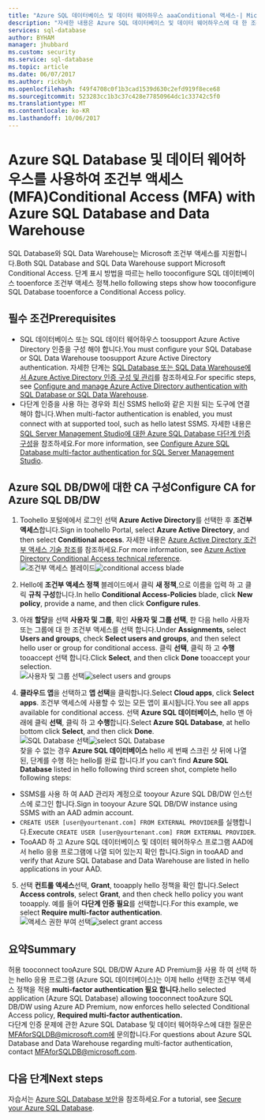 ```yaml
---
title: "Azure SQL 데이터베이스 및 데이터 웨어하우스 aaaConditional 액세스-| Microsoft 문서"
description: "자세한 내용은 Azure SQL 데이터베이스 및 데이터 웨어하우스에 대 한 조건부 액세스를 tooconfigure 방법입니다."
services: sql-database
author: BYHAM
manager: jhubbard
ms.custom: security
ms.service: sql-database
ms.topic: article
ms.date: 06/07/2017
ms.author: rickbyh
ms.openlocfilehash: f49f4708c0f1b3cad1539d630c2efd919f8ece68
ms.sourcegitcommit: 523283cc1b3c37c428e77850964dc1c33742c5f0
ms.translationtype: MT
ms.contentlocale: ko-KR
ms.lasthandoff: 10/06/2017
---
```

# <a name="conditional-access-mfa-with-azure-sql-database-and-data-warehouse"></a><span data-ttu-id="2c4e2-103">Azure SQL Database 및 데이터 웨어하우스를 사용하여 조건부 액세스(MFA)</span><span class="sxs-lookup"><span data-stu-id="2c4e2-103">Conditional Access (MFA) with Azure SQL Database and Data Warehouse</span></span>  

<span data-ttu-id="2c4e2-104">SQL Database와 SQL Data Warehouse는 Microsoft 조건부 액세스를 지원합니다.</span><span class="sxs-lookup"><span data-stu-id="2c4e2-104">Both SQL Database and SQL Data Warehouse support Microsoft Conditional Access.</span></span> <span data-ttu-id="2c4e2-105">단계 표시 방법을 따르는 hello tooconfigure SQL 데이터베이스 tooenforce 조건부 액세스 정책.</span><span class="sxs-lookup"><span data-stu-id="2c4e2-105">hello following steps show how tooconfigure SQL Database tooenforce a Conditional Access policy.</span></span>  

## <a name="prerequisites"></a><span data-ttu-id="2c4e2-106">필수 조건</span><span class="sxs-lookup"><span data-stu-id="2c4e2-106">Prerequisites</span></span>  
- <span data-ttu-id="2c4e2-107">SQL 데이터베이스 또는 SQL 데이터 웨어하우스 toosupport Azure Active Directory 인증을 구성 해야 합니다.</span><span class="sxs-lookup"><span data-stu-id="2c4e2-107">You must configure your SQL Database or SQL Data Warehouse toosupport Azure Active Directory authentication.</span></span> <span data-ttu-id="2c4e2-108">자세한 단계는 [SQL Database 또는 SQL Data Warehouse에서 Azure Active Directory 인증 구성 및 관리](sql-database-aad-authentication-configure.md)를 참조하세요.</span><span class="sxs-lookup"><span data-stu-id="2c4e2-108">For specific steps, see [Configure and manage Azure Active Directory authentication with SQL Database or SQL Data Warehouse](sql-database-aad-authentication-configure.md).</span></span>  
- <span data-ttu-id="2c4e2-109">다단계 인증을 사용 하는 경우와 최신 SSMS hello와 같은 지원 되는 도구에 연결 해야 합니다.</span><span class="sxs-lookup"><span data-stu-id="2c4e2-109">When multi-factor authentication is enabled, you must connect with at supported tool, such as hello latest SSMS.</span></span> <span data-ttu-id="2c4e2-110">자세한 내용은 [SQL Server Management Studio에 대한 Azure SQL Database 다단계 인증 구성](sql-database-ssms-mfa-authentication-configure.md)을 참조하세요.</span><span class="sxs-lookup"><span data-stu-id="2c4e2-110">For more information, see [Configure Azure SQL Database multi-factor authentication for SQL Server Management Studio](sql-database-ssms-mfa-authentication-configure.md).</span></span>  

## <a name="configure-ca-for-azure-sql-dbdw"></a><span data-ttu-id="2c4e2-111">Azure SQL DB/DW에 대한 CA 구성</span><span class="sxs-lookup"><span data-stu-id="2c4e2-111">Configure CA for Azure SQL DB/DW</span></span>  
1.  <span data-ttu-id="2c4e2-112">Toohello 포털에에서 로그인 선택 **Azure Active Directory**를 선택한 후 **조건부 액세스**합니다.</span><span class="sxs-lookup"><span data-stu-id="2c4e2-112">Sign in toohello Portal, select **Azure Active Directory**, and then select **Conditional access**.</span></span> <span data-ttu-id="2c4e2-113">자세한 내용은 [Azure Active Directory 조건부 액세스 기술 참조](https://docs.microsoft.com/en-us/azure/active-directory/active-directory-conditional-access-technical-reference)를 참조하세요.</span><span class="sxs-lookup"><span data-stu-id="2c4e2-113">For more information, see [Azure Active Directory Conditional Access technical reference](https://docs.microsoft.com/en-us/azure/active-directory/active-directory-conditional-access-technical-reference).</span></span>  
  <span data-ttu-id="2c4e2-114">![조건부 액세스 블레이드](./media/sql-database-conditional-access/conditional-access-blade.png)</span><span class="sxs-lookup"><span data-stu-id="2c4e2-114">![conditional access blade](./media/sql-database-conditional-access/conditional-access-blade.png)</span></span> 
     
2.  <span data-ttu-id="2c4e2-115">Hello에 **조건부 액세스 정책** 블레이드에서 클릭 **새 정책**,으로 이름을 입력 하 고 클릭 **규칙 구성**합니다.</span><span class="sxs-lookup"><span data-stu-id="2c4e2-115">In hello **Conditional Access-Policies** blade, click **New policy**, provide a name, and then click **Configure rules**.</span></span>  
3.  <span data-ttu-id="2c4e2-116">아래 **할당**을 선택 **사용자 및 그룹**, 확인 **사용자 및 그룹 선택**, 한 다음 hello 사용자 또는 그룹에 대 한 조건부 액세스를 선택 합니다.</span><span class="sxs-lookup"><span data-stu-id="2c4e2-116">Under **Assignments**, select **Users and groups**, check **Select users and groups**, and then select hello user or group for conditional access.</span></span> <span data-ttu-id="2c4e2-117">클릭 **선택**, 클릭 하 고 **수행** tooaccept 선택 합니다.</span><span class="sxs-lookup"><span data-stu-id="2c4e2-117">Click **Select**, and then click **Done** tooaccept your selection.</span></span>  
  <span data-ttu-id="2c4e2-118">![사용자 및 그룹 선택](./media/sql-database-conditional-access/select-users-and-groups.png)</span><span class="sxs-lookup"><span data-stu-id="2c4e2-118">![select users and groups](./media/sql-database-conditional-access/select-users-and-groups.png)</span></span>  

4.  <span data-ttu-id="2c4e2-119">**클라우드 앱**을 선택하고 **앱 선택**을 클릭합니다.</span><span class="sxs-lookup"><span data-stu-id="2c4e2-119">Select **Cloud apps**, click **Select apps**.</span></span> <span data-ttu-id="2c4e2-120">조건부 액세스에 사용할 수 있는 모든 앱이 표시됩니다.</span><span class="sxs-lookup"><span data-stu-id="2c4e2-120">You see all apps available for conditional access.</span></span> <span data-ttu-id="2c4e2-121">선택 **Azure SQL 데이터베이스**, hello 맨 아래에 클릭 **선택**, 클릭 하 고 **수행**합니다.</span><span class="sxs-lookup"><span data-stu-id="2c4e2-121">Select **Azure SQL Database**, at hello bottom click **Select**, and then click **Done**.</span></span>  
  <span data-ttu-id="2c4e2-122">![SQL Database 선택](./media/sql-database-conditional-access/select-sql-database.png)</span><span class="sxs-lookup"><span data-stu-id="2c4e2-122">![select SQL Database](./media/sql-database-conditional-access/select-sql-database.png)</span></span>  
  <span data-ttu-id="2c4e2-123">찾을 수 없는 경우 **Azure SQL 데이터베이스** hello 세 번째 스크린 샷 뒤에 나열 된, 단계를 수행 하는 hello를 완료 합니다.</span><span class="sxs-lookup"><span data-stu-id="2c4e2-123">If you can’t find **Azure SQL Database** listed in hello following third screen shot, complete hello following steps:</span></span>   
  - <span data-ttu-id="2c4e2-124">SSMS를 사용 하 여 AAD 관리자 계정으로 tooyour Azure SQL DB/DW 인스턴스에 로그인 합니다.</span><span class="sxs-lookup"><span data-stu-id="2c4e2-124">Sign in tooyour Azure SQL DB/DW instance using SSMS with an AAD admin account.</span></span>  
  - <span data-ttu-id="2c4e2-125">`CREATE USER [user@yourtenant.com] FROM EXTERNAL PROVIDER`를 실행합니다.</span><span class="sxs-lookup"><span data-stu-id="2c4e2-125">Execute `CREATE USER [user@yourtenant.com] FROM EXTERNAL PROVIDER`.</span></span>  
  - <span data-ttu-id="2c4e2-126">TooAAD 하 고 Azure SQL 데이터베이스 및 데이터 웨어하우스 프로그램 AAD에서 hello 응용 프로그램에 나열 되어 있는지 확인 합니다.</span><span class="sxs-lookup"><span data-stu-id="2c4e2-126">Sign in tooAAD and verify that Azure SQL Database and Data Warehouse are listed in hello applications in your AAD.</span></span>  

5.  <span data-ttu-id="2c4e2-127">선택 **컨트롤 액세스**선택, **Grant**, tooapply hello 정책을 확인 합니다.</span><span class="sxs-lookup"><span data-stu-id="2c4e2-127">Select **Access controls**, select **Grant**, and then check hello policy you want tooapply.</span></span> <span data-ttu-id="2c4e2-128">예를 들어 **다단계 인증 필요**를 선택합니다.</span><span class="sxs-lookup"><span data-stu-id="2c4e2-128">For this example, we select **Require multi-factor authentication**.</span></span>  
  <span data-ttu-id="2c4e2-129">![액세스 권한 부여 선택](./media/sql-database-conditional-access/grant-access.png)</span><span class="sxs-lookup"><span data-stu-id="2c4e2-129">![select grant access](./media/sql-database-conditional-access/grant-access.png)</span></span>  

## <a name="summary"></a><span data-ttu-id="2c4e2-130">요약</span><span class="sxs-lookup"><span data-stu-id="2c4e2-130">Summary</span></span>  
<span data-ttu-id="2c4e2-131">허용 tooconnect tooAzure SQL DB/DW Azure AD Premium을 사용 하 여 선택 하는 hello 응용 프로그램 (Azure SQL 데이터베이스)는 이제 hello 선택한 조건부 액세스 정책을 적용 **multi-factor authentication 필요 합니다.**</span><span class="sxs-lookup"><span data-stu-id="2c4e2-131">hello selected application (Azure SQL Database) allowing tooconnect tooAzure SQL DB/DW using Azure AD Premium, now enforces hello selected Conditional Access policy, **Required multi-factor authentication.**</span></span>  
<span data-ttu-id="2c4e2-132">다단계 인증 문제에 관한 Azure SQL Database 및 데이터 웨어하우스에 대한 질문은 MFAforSQLDB@microsoft.com에 문의합니다.</span><span class="sxs-lookup"><span data-stu-id="2c4e2-132">For questions about Azure SQL Database and Data Warehouse regarding multi-factor authentication, contact MFAforSQLDB@microsoft.com.</span></span>  

## <a name="next-steps"></a><span data-ttu-id="2c4e2-133">다음 단계</span><span class="sxs-lookup"><span data-stu-id="2c4e2-133">Next steps</span></span>  

<span data-ttu-id="2c4e2-134">자습서는 [Azure SQL Database 보안](sql-database-security-tutorial.md)을 참조하세요.</span><span class="sxs-lookup"><span data-stu-id="2c4e2-134">For a tutorial, see [Secure your Azure SQL Database](sql-database-security-tutorial.md).</span></span>
